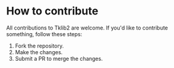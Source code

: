 # How to contribute
All contributions to Tklib2 are welcome. 
If you'd like to contribute something, follow these steps:
1. Fork the repository.
2. Make the changes.
3. Submit a PR to merge the changes.
